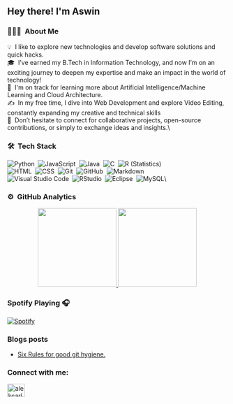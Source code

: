 <h2>Hey there! I'm Aswin</h2>

### 👨🏻‍💻 &nbsp;About Me

💡 &nbsp;I like to explore new technologies and develop software solutions and quick hacks.\
🎓 &nbsp;I’ve earned my B.Tech in Information Technology, and now I’m on an exciting journey to deepen my expertise and make an impact in the world of technology!\
🌱 &nbsp;I'm on track for learning more about Artificial Intelligence/Machine Learning and Cloud Architecture.\
✍️ &nbsp;In my free time, I dive into Web Development and explore Video Editing, constantly expanding my creative and technical skills\
💬 &nbsp;Don’t hesitate to connect for collaborative projects, open-source contributions, or simply to exchange ideas and insights.\

### 🛠 &nbsp;Tech Stack

![Python](https://img.shields.io/badge/-Python-05122A?style=flat&logo=python)&nbsp;
![JavaScript](https://img.shields.io/badge/-JavaScript-05122A?style=flat&logo=javascript)&nbsp;
![Java](https://img.shields.io/badge/-Java-05122A?style=flat&logo=Java&logoColor=FFA518)&nbsp;
![C](https://img.shields.io/badge/-C-05122A?style=flat&logo=C&logoColor=A8B9CC)&nbsp;
![R (Statistics)](https://img.shields.io/badge/-R-05122A?style=flat&logo=R&logoColor=276DC3)\
![HTML](https://img.shields.io/badge/-HTML-05122A?style=flat&logo=HTML5)&nbsp;
![CSS](https://img.shields.io/badge/-CSS-05122A?style=flat&logo=CSS3&logoColor=1572B6)&nbsp;
![Git](https://img.shields.io/badge/-Git-05122A?style=flat&logo=git)&nbsp;
![GitHub](https://img.shields.io/badge/-GitHub-05122A?style=flat&logo=github)&nbsp;
![Markdown](https://img.shields.io/badge/-Markdown-05122A?style=flat&logo=markdown)\
![Visual Studio Code](https://img.shields.io/badge/-Visual%20Studio%20Code-05122A?style=flat&logo=visual-studio-code&logoColor=007ACC)&nbsp;
![RStudio](https://img.shields.io/badge/-RStudio-05122A?style=flat&logo=rstudio)&nbsp;
![Eclipse](https://img.shields.io/badge/-Eclipse-05122A?style=flat&logo=eclipse-ide&logoColor=2C2255)&nbsp;
![MySQL](https://img.shields.io/badge/MySQL-4479A1?style=flat&logo=mysql&logoColor=white)\

### ⚙️ &nbsp;GitHub Analytics

<p align="center">
<a href="https://github.com/AVS1508">
  <img height="180em" src="https://github-readme-stats-eight-theta.vercel.app/api?username=Aswin10401&show_icons=true&theme=algolia&include_all_commits=true&count_private=true"/>
  <img height="180em" src="https://github-readme-stats-eight-theta.vercel.app/api/top-langs/?username=Aswin10401&layout=compact&langs_count=8&theme=algolia"/>
</a>
</p>

### Spotify Playing 🎧
[![Spotify](https://novatorem.visualbean.vercel.app/api/spotify)](https://open.spotify.com/user/1112981871)

### Blogs posts

<!-- FAVORITE-BLOG-POSTS-LIST:START -->
- [Six Rules for good git hygiene.](https://medium.com/better-programming/six-rules-for-good-git-hygiene-5006cf9e9e2------2)
<!-- BLOG-POST-LIST:END -->

<p align="left">
<h3 align="left">Connect with me:</h3>
<a href="https://www.linkedin.com/in/sv-aswin-a28077209/" target="blank"><img align="center" src="https://img.shields.io/badge/Linkedin%20-SV%20Aswin-blue" alt="alekcarlsen" height="30" width="40" /></a>

